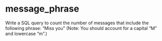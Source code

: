 # message_phrase
Write a SQL query to count the number of messages that  include the following phrase:  “Miss you”  (Note: You should account for a capital “M” and lowercase “m”.)
